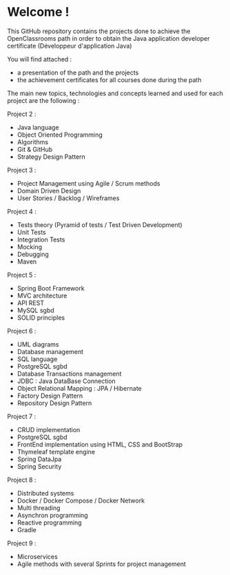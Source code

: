 # Welcome !

This GitHub repository contains the projects done to achieve the OpenClassrooms path in order to obtain the Java application developer certificate (Développeur d'application Java)

You will find attached :
- a presentation of the path and the projects
- the achievement certificates for all courses done during the path

The main new topics, technologies and concepts learned and used for each project are the following :

Project 2 :
- Java language
- Object Oriented Programming
- Algorithms
- Git & GitHub
- Strategy Design Pattern

Project 3 :
- Project Management using Agile / Scrum methods
- Domain Driven Design
- User Stories / Backlog / Wireframes

Project 4 :
- Tests theory (Pyramid of tests / Test Driven Development)
- Unit Tests
- Integration Tests
- Mocking
- Debugging
- Maven

Project 5 :
- Spring Boot Framework
- MVC architecture
- API REST
- MySQL sgbd
- SOLID principles

Project 6 :
- UML diagrams
- Database management
- SQL language
- PostgreSQL sgbd
- Database Transactions management
- JDBC : Java DataBase Connection
- Object Relational Mapping : JPA / Hibernate 
- Factory Design Pattern
- Repository Design Pattern

Project 7 :
- CRUD implementation
- PostgreSQL sgbd
- FrontEnd implementation using HTML, CSS and BootStrap
- Thymeleaf template engine
- Spring DataJpa
- Spring Security

Project 8 :
- Distributed systems
- Docker / Docker Compose / Docker Network
- Multi threading 
- Asynchron programming
- Reactive programming
- Gradle

Project 9 :
- Microservices
- Agile methods with several Sprints for project management
